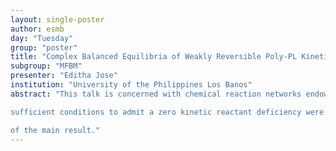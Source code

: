 ```yaml
---
layout: single-poster
author: esmb
day: "Tuesday"
group: "poster"
title: "Complex Balanced Equilibria of Weakly Reversible Poly-PL Kinetic Systems and Evolutionary Games"
subgroup: "MFBM"
presenter: "Editha Jose"
institution: "University of the Philippines Los Banos"
abstract: "This talk is concerned with chemical reaction networks endowed with poly-PL kinetics, that is, the positive linear combination of power law kinetic systems. We discovered that complex balanced equilibria exist for weakly reversible poly-PL kinetics with zero kinetic reactant deficiency. The result is then applied to evolutionary games with replicator dynamics such that the polynomial payoff functions lead to polynomial kinetic systems, a subset of poly-PL kinetic systems. In particular,

sufficient conditions to admit a zero kinetic reactant deficiency were derived for games with nonlinear payoff functions and poly-PL kinetics, allowing the application

of the main result."
---
```

